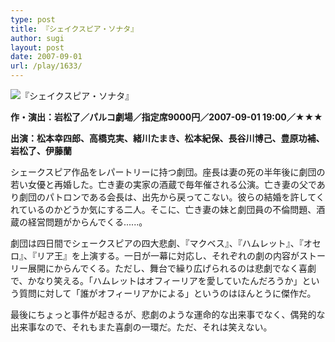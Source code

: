```yaml
---
type: post
title: 『シェイクスピア・ソナタ』
author: sugi
layout: post
date: 2007-09-01
url: /play/1633/
---
```

<img src="/images/play/20070901.jpg" alt="『シェイクスピア・ソナタ』" class="alignleft" />

**作・演出：岩松了／パルコ劇場／指定席9000円／2007-09-01 19:00／★★★**

**出演：松本幸四郎、高橋克実、緒川たまき、松本紀保、長谷川博己、豊原功補、岩松了、伊藤蘭**

シェークスピア作品をレパートリーに持つ劇団。座長は妻の死の半年後に劇団の若い女優と再婚した。亡き妻の実家の酒蔵で毎年催される公演。亡き妻の父であり劇団のパトロンである会長は、出先から戻ってこない。彼らの結婚を許してくれているのかどうか気にする二人。そこに、亡き妻の妹と劇団員の不倫問題、酒蔵の経営問題がからんでくる......。

劇団は四日間でシェークスピアの四大悲劇、『マクベス』、『ハムレット』、『オセロ』、『リア王』を上演する。一日が一幕に対応し、それぞれの劇の内容がストーリー展開にからんでくる。ただし、舞台で繰り広げられるのは悲劇でなく喜劇で、かなり笑える。「ハムレットはオフィーリアを愛していたんだろうか」という質問に対して「誰がオフィーリアかによる」というのはほんとうに傑作だ。

最後にちょっと事件が起きるが、悲劇のような運命的な出来事でなく、偶発的な出来事なので、それもまた喜劇の一環だ。ただ、それは笑えない。
